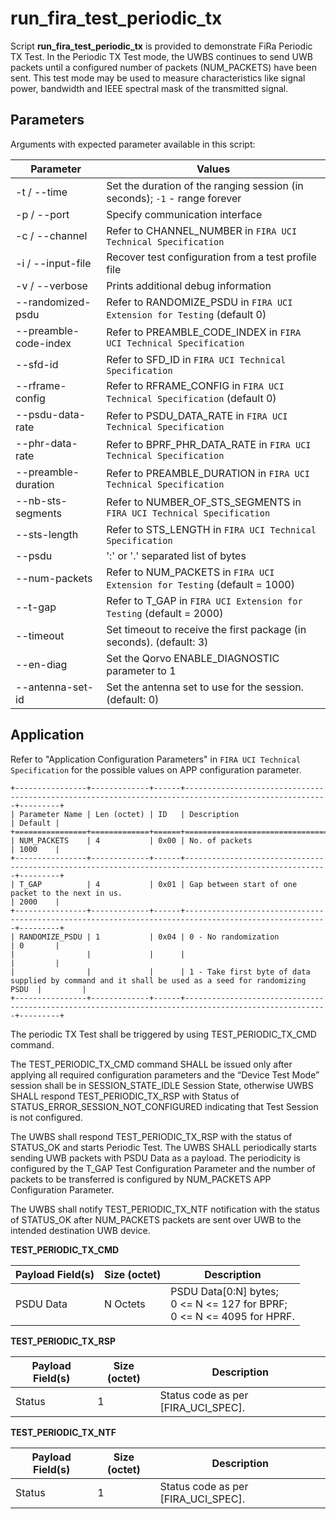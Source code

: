 # run_fira_test_periodic_tx

Script **run_fira_test_periodic_tx** is provided to demonstrate FiRa Periodic TX Test. In the Periodic TX Test mode, the UWBS continues to send UWB packets until a configured number of packets (NUM_PACKETS) have been sent. This test mode may be used to measure characteristics like signal power, bandwidth and IEEE spectral mask of the transmitted signal.

## Parameters

Arguments with expected parameter available in this script:

| Parameter                | Values                                                                        |
|--------------------------|-------------------------------------------------------------------------------|
| -t / --time              | Set the duration of the ranging session (in seconds); `-1` - range forever    |
| -p / --port              | Specify communication interface                                               |
| -c / --channel           | Refer to CHANNEL_NUMBER in ``FIRA UCI Technical Specification``               |
| -i / --input-file        | Recover test configuration from a test profile file                           |
| -v / --verbose           | Prints additional debug information                                           |
| --randomized-psdu        | Refer to RANDOMIZE_PSDU in ``FIRA UCI Extension for Testing`` (default 0)     |
| --preamble-code-index    | Refer to PREAMBLE_CODE_INDEX in ``FIRA UCI Technical Specification``          |
| --sfd-id                 | Refer to SFD_ID in ``FIRA UCI Technical Specification``                       |
| --rframe-config          | Refer to RFRAME_CONFIG in ``FIRA UCI Technical Specification`` (default 0)    |
| --psdu-data-rate         | Refer to PSDU_DATA_RATE in ``FIRA UCI Technical Specification``               |
| --phr-data-rate          | Refer to BPRF_PHR_DATA_RATE in ``FIRA UCI Technical Specification``           |
| --preamble-duration      | Refer to PREAMBLE_DURATION in ``FIRA UCI Technical Specification``            |
| --nb-sts-segments        | Refer to NUMBER_OF_STS_SEGMENTS in ``FIRA UCI Technical Specification``       |
| --sts-length             | Refer to STS_LENGTH in ``FIRA UCI Technical Specification``                   |
| --psdu                   | ':' or '.' separated list of bytes                                            |
| --num-packets            | Refer to NUM_PACKETS in ``FIRA UCI Extension for Testing`` (default = 1000)   |
| --t-gap                  | Refer to T_GAP in ``FIRA UCI Extension for Testing`` (default = 2000)         |
| --timeout                | Set timeout to receive the first package (in seconds). (default: 3)           |
| --en-diag                | Set the Qorvo ENABLE_DIAGNOSTIC parameter to 1                                |
| --antenna-set-id         | Set the antenna set to use for the session. (default: 0)                      |

## Application

Refer to "Application Configuration Parameters" in ``FIRA UCI Technical Specification`` for the possible values on APP configuration parameter.

```{eval-rst}
+----------------+-------------+------+------------------------------------------------------------------------------------------------------+---------+
| Parameter Name | Len (octet) | ID   | Description                                                                                          | Default |
+================+=============+======+======================================================================================================+=========+
| NUM_PACKETS    | 4           | 0x00 | No. of packets                                                                                       | 1000    |
+----------------+-------------+------+------------------------------------------------------------------------------------------------------+---------+
| T_GAP          | 4           | 0x01 | Gap between start of one packet to the next in us.                                                   | 2000    |
+----------------+-------------+------+------------------------------------------------------------------------------------------------------+---------+
| RANDOMIZE_PSDU | 1           | 0x04 | 0 - No randomization                                                                                 | 0       |
|                |             |      |                                                                                                      |         |
|                |             |      | 1 - Take first byte of data supplied by command and it shall be used as a seed for randomizing PSDU  |         |
+----------------+-------------+------+------------------------------------------------------------------------------------------------------+---------+
```

The periodic TX Test shall be triggered by using TEST_PERIODIC_TX_CMD command.

The TEST_PERIODIC_TX_CMD command SHALL be issued only after applying all required configuration parameters and the “Device Test Mode” session shall be in SESSION_STATE_IDLE Session State, otherwise UWBS SHALL respond TEST_PERIODIC_TX_RSP with Status of STATUS_ERROR_SESSION_NOT_CONFIGURED indicating that Test Session is not configured.

The UWBS shall respond TEST_PERIODIC_TX_RSP with the status of STATUS_OK and starts Periodic Test. The UWBS SHALL periodically starts sending UWB packets with PSDU Data as a payload. The periodicity is configured by the T_GAP Test Configuration Parameter and the number of packets to be transferred is configured by NUM_PACKETS APP Configuration Parameter.

The UWBS shall notify TEST_PERIODIC_TX_NTF notification with the status of STATUS_OK after NUM_PACKETS packets are sent over UWB to the intended destination UWB device.

**TEST_PERIODIC_TX_CMD**

| Payload Field(s) | Size (octet)    | Description                                                                    |
|------------------|-----------------|--------------------------------------------------------------------------------|
| PSDU Data        | N Octets        | PSDU Data[0:N] bytes; <br>0 <= N <= 127 for BPRF; <br>0 <= N <= 4095 for HPRF. |

**TEST_PERIODIC_TX_RSP**

| Payload Field(s) | Size (octet) | Description                         |
|------------------|--------------|-------------------------------------|
| Status           | 1            | Status code as per [FIRA_UCI_SPEC]. |

**TEST_PERIODIC_TX_NTF**

| Payload Field(s) | Size (octet) | Description                         |
|------------------|--------------|-------------------------------------|
| Status           | 1            | Status code as per [FIRA_UCI_SPEC]. |

